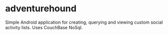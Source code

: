 # adventurehound

Simple Android application for creating, querying and viewing custom social activity lists. Uses CouchBase NoSql. 
